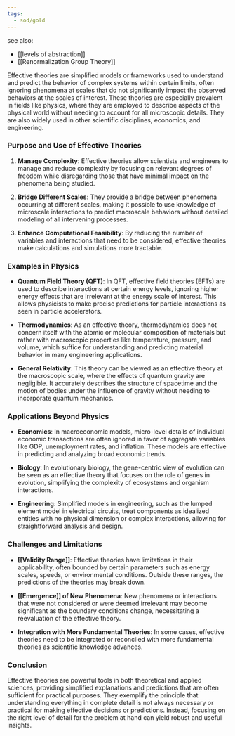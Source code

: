 ```yaml
---
tags:
  - sod/gold
---
```

see also:
- [[levels of abstraction]]
- [[Renormalization Group Theory]]

Effective theories are simplified models or frameworks used to understand and predict the behavior of complex systems within certain limits, often ignoring phenomena at scales that do not significantly impact the observed behaviors at the scales of interest. These theories are especially prevalent in fields like physics, where they are employed to describe aspects of the physical world without needing to account for all microscopic details. They are also widely used in other scientific disciplines, economics, and engineering.

### Purpose and Use of Effective Theories

1. **Manage Complexity**: Effective theories allow scientists and engineers to manage and reduce complexity by focusing on relevant degrees of freedom while disregarding those that have minimal impact on the phenomena being studied.

2. **Bridge Different Scales**: They provide a bridge between phenomena occurring at different scales, making it possible to use knowledge of microscale interactions to predict macroscale behaviors without detailed modeling of all intervening processes.

3. **Enhance Computational Feasibility**: By reducing the number of variables and interactions that need to be considered, effective theories make calculations and simulations more tractable.

### Examples in Physics

- **Quantum Field Theory (QFT)**: In QFT, effective field theories (EFTs) are used to describe interactions at certain energy levels, ignoring higher energy effects that are irrelevant at the energy scale of interest. This allows physicists to make precise predictions for particle interactions as seen in particle accelerators.

- **Thermodynamics**: As an effective theory, thermodynamics does not concern itself with the atomic or molecular composition of materials but rather with macroscopic properties like temperature, pressure, and volume, which suffice for understanding and predicting material behavior in many engineering applications.

- **General Relativity**: This theory can be viewed as an effective theory at the macroscopic scale, where the effects of quantum gravity are negligible. It accurately describes the structure of spacetime and the motion of bodies under the influence of gravity without needing to incorporate quantum mechanics.

### Applications Beyond Physics

- **Economics**: In macroeconomic models, micro-level details of individual economic transactions are often ignored in favor of aggregate variables like GDP, unemployment rates, and inflation. These models are effective in predicting and analyzing broad economic trends.

- **Biology**: In evolutionary biology, the gene-centric view of evolution can be seen as an effective theory that focuses on the role of genes in evolution, simplifying the complexity of ecosystems and organism interactions.

- **Engineering**: Simplified models in engineering, such as the lumped element model in electrical circuits, treat components as idealized entities with no physical dimension or complex interactions, allowing for straightforward analysis and design.

### Challenges and Limitations

- **[[Validity Range]]**: Effective theories have limitations in their applicability, often bounded by certain parameters such as energy scales, speeds, or environmental conditions. Outside these ranges, the predictions of the theories may break down.

- **[[Emergence]] of New Phenomena**: New phenomena or interactions that were not considered or were deemed irrelevant may become significant as the boundary conditions change, necessitating a reevaluation of the effective theory.

- **Integration with More Fundamental Theories**: In some cases, effective theories need to be integrated or reconciled with more fundamental theories as scientific knowledge advances.

### Conclusion

Effective theories are powerful tools in both theoretical and applied sciences, providing simplified explanations and predictions that are often sufficient for practical purposes. They exemplify the principle that understanding everything in complete detail is not always necessary or practical for making effective decisions or predictions. Instead, focusing on the right level of detail for the problem at hand can yield robust and useful insights.